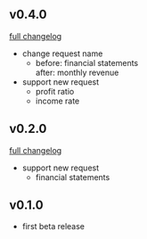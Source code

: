 ## v0.4.0
[full changelog](http://github.com/ysato5654/histock-filter/compare/v0.2.0...v0.4.0)

* change request name
    - before: financial statements  
      after: monthly revenue
* support new request
    - profit ratio
    - income rate

## v0.2.0
[full changelog](http://github.com/ysato5654/histock-filter/compare/v0.1.0...v0.2.0)

* support new request
    - financial statements

## v0.1.0

* first beta release
